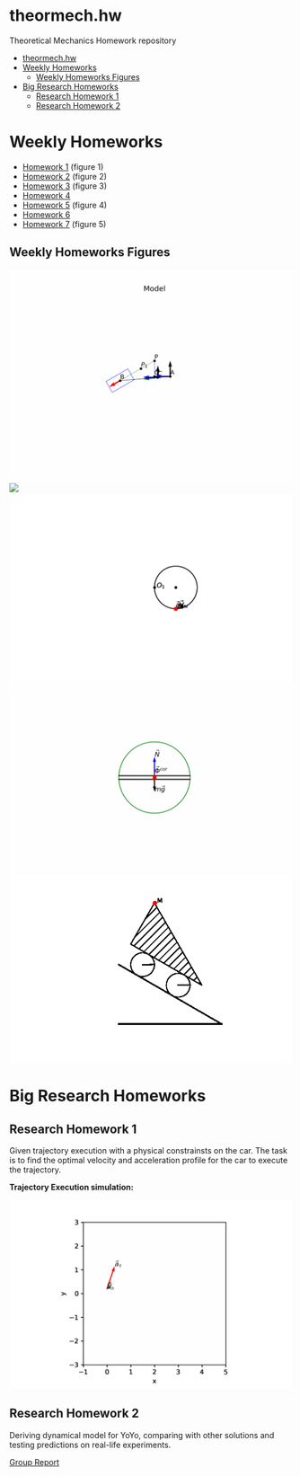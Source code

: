 # theormech.hw
Theoretical Mechanics Homework repository

- [theormech.hw](#theormechhw)
- [Weekly Homeworks](#weekly-homeworks)
  - [Weekly Homeworks Figures](#weekly-homeworks-figures)
- [Big Research Homeworks](#big-research-homeworks)
  - [Research Homework 1](#research-homework-1)
  - [Research Homework 2](#research-homework-2)

# Weekly Homeworks
- [Homework 1](HW1/README.md) (figure 1)
- [Homework 2](HW2/README.md) (figure 2)
- [Homework 3](HW3/README.md) (figure 3)
- [Homework 4](HW4/README.md)
- [Homework 5](HW5/README.md) (figure 4)
- [Homework 6](HW6/README.md)
- [Homework 7](HW7/README.md) (figure 5)

## Weekly Homeworks Figures

![](HW1/assets/task2/complete_model.gif)
![](HW2/assets/task2/model.gif)
![](HW3/assets/task2/total.gif)
![](HW5/assets/model.gif)
![](HW7/assets/model.gif)

# Big Research Homeworks

## Research Homework 1

Given trajectory execution with a physical constrainsts on the car. The task is to find the optimal velocity and acceleration profile for the car to execute the trajectory.

**Trajectory Execution simulation:**

![](RHW1/assets/sim.gif)

## Research Homework 2

Deriving dynamical model for YoYo, comparing with other solutions and testing predictions on real-life experiments.

[Group Report](https://lvjonok.github.io/f22-theoretical-mechanics/research2/Research%20Homework%202.html)
